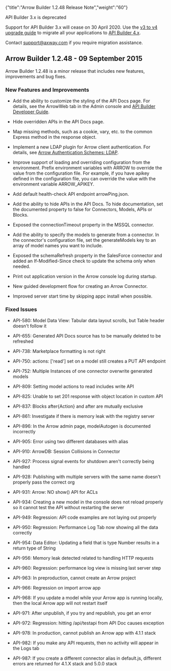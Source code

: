 {"title":"Arrow Builder 1.2.48 Release Note","weight":"60"} 

API Builder 3.x is deprecated

Support for API Builder 3.x will cease on 30 April 2020. Use the [v3 to v4 upgrade guide](https://docs.axway.com/bundle/API_Builder_4x_allOS_en/page/api_builder_v3_to_v4_upgrade_guide.html) to migrate all your applications to [API Builder 4.x](https://docs.axway.com/bundle/API_Builder_4x_allOS_en/page/api_builder_getting_started_guide.html).

Contact [support@axway.com](mailto:support@axway.com) if you require migration assistance.

## Arrow Builder 1.2.48 - 09 September 2015

Arrow Builder 1.2.48 is a minor release that includes new features, improvements and bug fixes.

### New Features and Improvements

*   Add the ability to customize the styling of the API Docs page. For details, see the ArrowWeb tab in the Admin console and [API Builder Developer Guide](/docs/appc/Axway_API_Builder/API_Builder/API_Builder_Developer_Guide/).
    
*   Hide overridden APIs in the API Docs page.
    
*   Map missing methods, such as a cookie, vary, etc. to the common Express method in the response object.
    
*   Implement a new LDAP plugin for Arrow client authentication. For details, see [Arrow Authentication Schemes: LDAP](/docs/appc/Axway_API_Builder/API_Builder/API_Builder_Developer_Guide/API_Builder_Project/Configuration/Authentication_Schemes/#LDAP).
    
*   Improve support of loading and overriding configuration from the environment. Prefix environment variables with ARROW to override the value from the configuration file. For example, if you have apikey defined in the configuration file, you can override the value with the environment variable ARROW\_APIKEY.
    
*   Add default health-check API endpoint arrowPing.json.
    
*   Add the ability to hide APIs in the API Docs. To hide documentation, set the documented property to false for Connectors, Models, APIs or Blocks.
    
*   Exposed the connectionTimeout property in the MSSQL connector.
    
*   Add the ability to specify the models to generate from a connector. In the connector's configuration file, set the generateModels key to an array of model names you want to include.
    
*   Exposed the schemaRefresh property in the SalesForce connector and added an If-Modified-Since check to update the schema only when needed.
    
*   Print out application version in the Arrow console log during startup.
    
*   New guided development flow for creating an Arrow Connector.
    
*   Improved server start time by skipping appc install when possible.
    

### Fixed Issues

*   API-580: Model Data View: Tabular data layout scrolls, but Table header doesn't follow it
    
*   API-655: Generated API Docs source has to be manually deleted to be refreshed
    
*   API-738: Marketplace formatting is not right
    
*   API-750: actions: \['read'\] set on a model still creates a PUT API endpoint
    
*   API-752: Multiple Instances of one connector overwrite generated models
    
*   API-809: Setting model actions to read includes write API
    
*   API-825: Unable to set 201 response with object location in custom API
    
*   API-837: Blocks after{Action} and after are mutually exclusive
    
*   API-861: Investigate if there is memory leak with the registry server
    
*   API-896: In the Arrow admin page, modelAutogen is documented incorrectly
    
*   API-905: Error using two different databases with alias
    
*   API-910: ArrowDB: Session Collisions in Connector
    
*   API-927: Process signal events for shutdown aren't correctly being handled
    
*   API-928: Publishing with multiple servers with the same name doesn't properly pass the correct org
    
*   API-931: Arrow: NO show() API for ACLs
    
*   API-934: Creating a new model in the console does not reload properly so it cannot test the API without restarting the server
    
*   API-949: Regression: API code examples are not laying out properly
    
*   API-950: Regression: Performance Log Tab now showing all the data correctly
    
*   API-954: Data Editor: Updating a field that is type Number results in a return type of String
    
*   API-956: Memory leak detected related to handling HTTP requests
    
*   API-960: Regression: performance log view is missing last server step
    
*   API-963: In preproduction, cannot create an Arrow project
    
*   API-966: Regression on import arrow app
    
*   API-968: If you update a model while your Arrow app is running locally, then the local Arrow app will not restart itself
    
*   API-971: After unpublish, if you try and republish, you get an error
    
*   API-972: Regression: hitting /api/testapi from API Doc causes exception
    
*   API-978: In production, cannot publish an Arrow app with 4.1.1 stack
    
*   API-982: If you make any API requests, then no activity will appear in the Logs tab
    
*   API-987: If you create a different connector alias in default.js, different errors are returned for 4.1.X stack and 5.0.0 stack